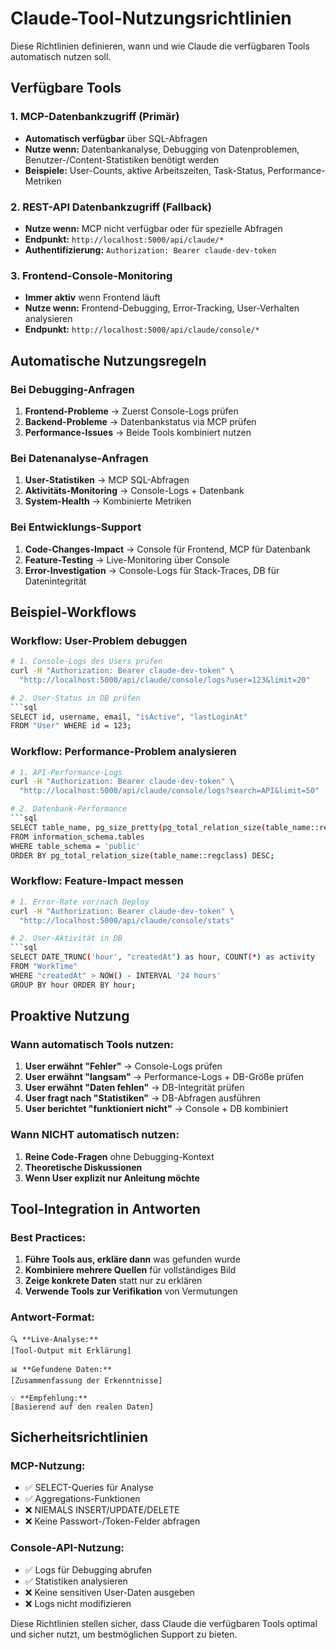 # Claude-Tool-Nutzungsrichtlinien

Diese Richtlinien definieren, wann und wie Claude die verfügbaren Tools automatisch nutzen soll.

## Verfügbare Tools

### 1. MCP-Datenbankzugriff (Primär)
- **Automatisch verfügbar** über SQL-Abfragen
- **Nutze wenn:** Datenbankanalyse, Debugging von Datenproblemen, Benutzer-/Content-Statistiken benötigt werden
- **Beispiele:** User-Counts, aktive Arbeitszeiten, Task-Status, Performance-Metriken

### 2. REST-API Datenbankzugriff (Fallback)
- **Nutze wenn:** MCP nicht verfügbar oder für spezielle Abfragen
- **Endpunkt:** `http://localhost:5000/api/claude/*`
- **Authentifizierung:** `Authorization: Bearer claude-dev-token`

### 3. Frontend-Console-Monitoring
- **Immer aktiv** wenn Frontend läuft
- **Nutze wenn:** Frontend-Debugging, Error-Tracking, User-Verhalten analysieren
- **Endpunkt:** `http://localhost:5000/api/claude/console/*`

## Automatische Nutzungsregeln

### Bei Debugging-Anfragen
1. **Frontend-Probleme** → Zuerst Console-Logs prüfen
2. **Backend-Probleme** → Datenbankstatus via MCP prüfen
3. **Performance-Issues** → Beide Tools kombiniert nutzen

### Bei Datenanalyse-Anfragen
1. **User-Statistiken** → MCP SQL-Abfragen
2. **Aktivitäts-Monitoring** → Console-Logs + Datenbank
3. **System-Health** → Kombinierte Metriken

### Bei Entwicklungs-Support
1. **Code-Changes-Impact** → Console für Frontend, MCP für Datenbank
2. **Feature-Testing** → Live-Monitoring über Console
3. **Error-Investigation** → Console-Logs für Stack-Traces, DB für Datenintegrität

## Beispiel-Workflows

### Workflow: User-Problem debuggen
```bash
# 1. Console-Logs des Users prüfen
curl -H "Authorization: Bearer claude-dev-token" \
  "http://localhost:5000/api/claude/console/logs?user=123&limit=20"

# 2. User-Status in DB prüfen
```sql
SELECT id, username, email, "isActive", "lastLoginAt" 
FROM "User" WHERE id = 123;
```

### Workflow: Performance-Problem analysieren  
```bash
# 1. API-Performance-Logs
curl -H "Authorization: Bearer claude-dev-token" \
  "http://localhost:5000/api/claude/console/logs?search=API&limit=50"

# 2. Datenbank-Performance
```sql
SELECT table_name, pg_size_pretty(pg_total_relation_size(table_name::regclass)) as size
FROM information_schema.tables 
WHERE table_schema = 'public' 
ORDER BY pg_total_relation_size(table_name::regclass) DESC;
```

### Workflow: Feature-Impact messen
```bash
# 1. Error-Rate vor/nach Deploy
curl -H "Authorization: Bearer claude-dev-token" \
  "http://localhost:5000/api/claude/console/stats"

# 2. User-Aktivität in DB
```sql
SELECT DATE_TRUNC('hour', "createdAt") as hour, COUNT(*) as activity
FROM "WorkTime" 
WHERE "createdAt" > NOW() - INTERVAL '24 hours'
GROUP BY hour ORDER BY hour;
```

## Proaktive Nutzung

### Wann automatisch Tools nutzen:
1. **User erwähnt "Fehler"** → Console-Logs prüfen
2. **User erwähnt "langsam"** → Performance-Logs + DB-Größe prüfen
3. **User erwähnt "Daten fehlen"** → DB-Integrität prüfen
4. **User fragt nach "Statistiken"** → DB-Abfragen ausführen
5. **User berichtet "funktioniert nicht"** → Console + DB kombiniert

### Wann NICHT automatisch nutzen:
1. **Reine Code-Fragen** ohne Debugging-Kontext
2. **Theoretische Diskussionen**
3. **Wenn User explizit nur Anleitung möchte**

## Tool-Integration in Antworten

### Best Practices:
1. **Führe Tools aus, erkläre dann** was gefunden wurde
2. **Kombiniere mehrere Quellen** für vollständiges Bild
3. **Zeige konkrete Daten** statt nur zu erklären
4. **Verwende Tools zur Verifikation** von Vermutungen

### Antwort-Format:
```
🔍 **Live-Analyse:**
[Tool-Output mit Erklärung]

📊 **Gefundene Daten:**
[Zusammenfassung der Erkenntnisse]

💡 **Empfehlung:**
[Basierend auf den realen Daten]
```

## Sicherheitsrichtlinien

### MCP-Nutzung:
- ✅ SELECT-Queries für Analyse
- ✅ Aggregations-Funktionen
- ❌ NIEMALS INSERT/UPDATE/DELETE
- ❌ Keine Passwort-/Token-Felder abfragen

### Console-API-Nutzung:
- ✅ Logs für Debugging abrufen
- ✅ Statistiken analysieren
- ❌ Keine sensitiven User-Daten ausgeben
- ❌ Logs nicht modifizieren

Diese Richtlinien stellen sicher, dass Claude die verfügbaren Tools optimal und sicher nutzt, um bestmöglichen Support zu bieten. 